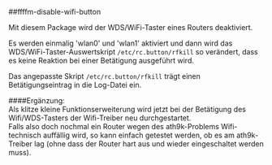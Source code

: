 ##ffffm-disable-wifi-button

Mit diesem Package wird der WDS/WiFi-Taster eines Routers deaktiviert.  

Es werden einmalig 'wlan0' und 'wlan1' aktiviert und dann wird das WDS/WiFi-Taster-Auswertskript `/etc/rc.button/rfkill` so verändert, dass es keine Reaktion bei einer Betätigung ausgeführt wird.  

Das angepasste Skript `/etc/rc.button/rfkill` trägt einen Betätigungseintrag in die Log-Datei ein. 

####Ergänzung:  
Als klitze kleine Funktionserweiterung wird jetzt bei der Betätigung des Wifi/WDS-Tasters der Wifi-Treiber neu durchgestartet.  
Falls also doch nochmal ein Router wegen des ath9k-Problems Wifi-technisch auffällig wird, so kann einfach getestet werden, ob es am ath9k-Treiber lag (ohne dass der Router hart aus und wieder eingeschaltet werden muss).
